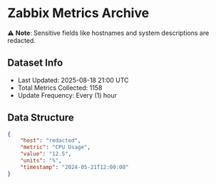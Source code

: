 # Zabbix Metrics Archive

⚠️ **Note**: Sensitive fields like hostnames and system descriptions are redacted.

## Dataset Info
- Last Updated: 2025-08-18 21:00 UTC
- Total Metrics Collected: 1158
- Update Frequency: Every (1) hour

## Data Structure
```json
{
    "host": "redacted",
    "metric": "CPU Usage",
    "value": "12.5",
    "units": "%",
    "timestamp": "2024-05-21T12:00:00"
}
```
